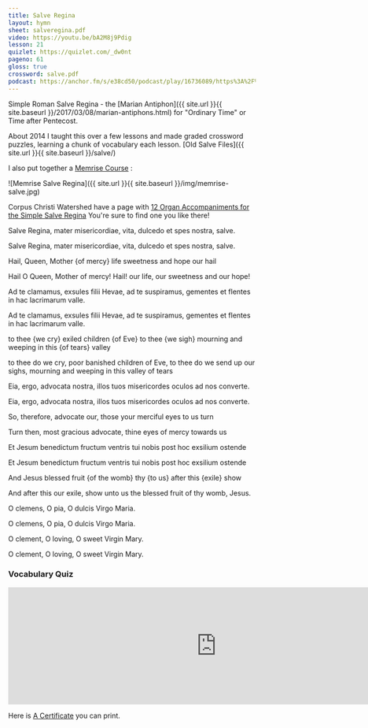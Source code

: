 ```yaml
---
title: Salve Regina
layout: hymn
sheet: salveregina.pdf
video: https://youtu.be/bA2M8j9Pdig
lesson: 21
quizlet: https://quizlet.com/_dw0nt
pageno: 61
gloss: true
crossword: salve.pdf
podcast: https://anchor.fm/s/e38cd50/podcast/play/16736089/https%3A%2F%2Fd3ctxlq1ktw2nl.cloudfront.net%2Fstaging%2F2020-6-18%2F3773649f-c9db-490d-0a10-d576d3a70cba.mp3
---
```


Simple Roman Salve Regina - the [Marian Antiphon]({{ site.url }}{{ site.baseurl }}/2017/03/08/marian-antiphons.html) for "Ordinary Time" or Time after Pentecost.

About 2014 I taught this over a few lessons and made graded crossword puzzles, learning a chunk of vocabulary each lesson. [Old Salve Files]({{ site.url }}{{ site.baseurl }}/salve/)

I also put together a [Memrise Course](http://www.memrise.com/course/377696/salve-regina/) :

![Memrise Salve Regina]({{ site.url }}{{ site.baseurl }}/img/memrise-salve.jpg)


Corpus Christi Watershed have a page with [12 Organ Accompaniments for the Simple Salve Regina](https://www.ccwatershed.org/2020/06/04/pdf-download-12-accompaniments-for-simple-salve-regina/) You're sure to find one you like there!


<div data-gloss>
<p>Salve Regina, mater misericordiae,
vita, dulcedo et spes nostra, salve.
</p>
<p>Salve Regina, mater misericordiae,
vita, dulcedo et spes nostra, salve.</p>
<p>Hail, Queen, Mother {of mercy} life sweetness and hope our hail</p>
<p>Hail O Queen, Mother of mercy! Hail! our life, our sweetness and our hope!</p>
</div>

<div data-gloss>
<p>Ad te clamamus, exsules filii Hevae,
ad te suspiramus, gementes et flentes in hac lacrimarum valle.</p>
<p>Ad te clamamus, exsules filii Hevae,
ad te suspiramus, gementes et flentes in hac lacrimarum valle.</p>
<p>to thee {we cry} exiled children {of Eve} to thee {we sigh} mourning and weeping in this {of tears} valley</p>
<p>to thee do we cry, poor banished children of Eve, to thee do we send up our sighs, mourning and weeping in this valley of tears</p>
</div>

 <div data-gloss>
<p>Eia, ergo, advocata nostra,
illos tuos misericordes oculos ad nos converte.</p>
<p>Eia, ergo, advocata nostra,
illos tuos misericordes oculos ad nos converte.</p>
<p>So, therefore, advocate our, those your merciful eyes to us turn</p>
<p>Turn then, most gracious advocate, thine eyes of mercy towards us</p>
</div>

<div data-gloss>
<p>Et Jesum benedictum fructum ventris tui
nobis post hoc exsilium ostende</p>
<p>Et Jesum benedictum fructum ventris tui
nobis post hoc exsilium ostende</p>
<p>And Jesus blessed fruit {of the womb} thy {to us} after this {exile} show</p>
<p>And after this our exile, show unto us the blessed fruit of thy womb, Jesus.</p>
</div>

<div data-gloss>
<p>O clemens, O pia, O dulcis Virgo Maria.</p>
<p>O clemens, O pia, O dulcis Virgo Maria.</p>
<p>O clement, O loving, O sweet Virgin Mary.</p>
<p>O clement, O loving, O sweet Virgin Mary.</p>
</div>

<h3>Vocabulary Quiz</h3>

<iframe src="https://kidschant.com/wp-admin/admin-ajax.php?action=h5p_embed&id=44" width="846" height="238" frameborder="0" allowfullscreen="allowfullscreen"></iframe><script src="https://kidschant.com/wp-content/plugins/h5p/h5p-php-library/js/h5p-resizer.js" charset="UTF-8"></script>

<p>Here is <a href="{{ site.url }}{{ site.baseurl }}/salve/SalveReginaCertificate.pdf">A Certificate</a> you can print.</p>
